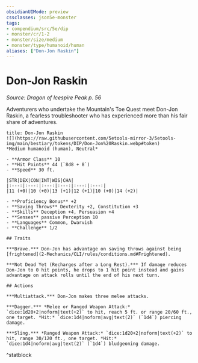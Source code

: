 ```yaml
---
obsidianUIMode: preview
cssclasses: json5e-monster
tags:
- compendium/src/5e/dip
- monster/cr/1-2
- monster/size/medium
- monster/type/humanoid/human
aliases: ["Don-Jon Raskin"]
---
```

# Don-Jon Raskin
*Source: Dragon of Icespire Peak p. 56*  

Adventurers who undertake the Mountain's Toe Quest meet Don-Jon Raskin, a fearless troubleshooter who has experienced more than his fair share of adventures.

```ad-statblock
title: Don-Jon Raskin
![](https://raw.githubusercontent.com/5etools-mirror-3/5etools-img/main/bestiary/tokens/DIP/Don-Jon%20Raskin.webp#token)
*Medium humanoid (human), Neutral*

- **Armor Class** 10
- **Hit Points** 44 (`8d8 + 8`)
- **Speed** 30 ft.

|STR|DEX|CON|INT|WIS|CHA|
|:---:|:---:|:---:|:---:|:---:|:---:|
|11 (+0)|10 (+0)|13 (+1)|12 (+1)|10 (+0)|14 (+2)|

- **Proficiency Bonus** +2
- **Saving Throws** Dexterity +2, Constitution +3
- **Skills** Deception +4, Persuasion +4
- **Senses** passive Perception 10
- **Languages** Common, Dwarvish
- **Challenge** 1/2

## Traits

***Brave.*** Don-Jon has advantage on saving throws against being [frightened](2-Mechanics/CLI/rules/conditions.md#Frightened).

***Not Dead Yet (Recharges after a Long Rest).*** If damage reduces Don-Jon to 0 hit points, he drops to 1 hit point instead and gains advantage on attack rolls until the end of his next turn.

## Actions

***Multiattack.*** Don-Jon makes three melee attacks.

***Dagger.*** *Melee or Ranged Weapon Attack:* `dice:1d20+2|noform|text(+2)` to hit, reach 5 ft. or range 20/60 ft., one target. *Hit:* `dice:1d4|noform|avg|text(2)` (`1d4`) piercing damage.

***Sling.*** *Ranged Weapon Attack:* `dice:1d20+2|noform|text(+2)` to hit, range 30/120 ft., one target. *Hit:* `dice:1d4|noform|avg|text(2)` (`1d4`) bludgeoning damage.
```
^statblock